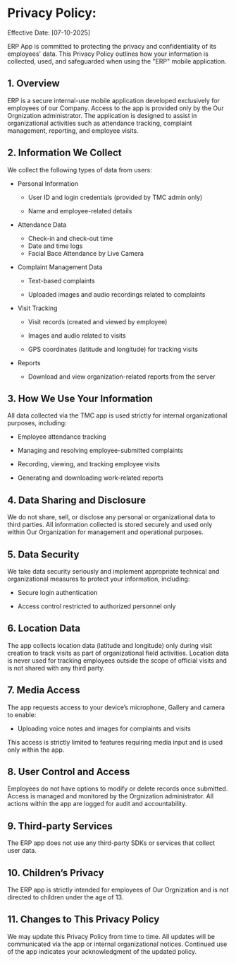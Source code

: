 # Privacy Policy:
Effective Date: [07-10-2025]

ERP App is committed to protecting the privacy and confidentiality of its employees' data. This Privacy Policy outlines how your information is collected, used, and safeguarded when using the "ERP" mobile application.

## 1. Overview
ERP is a secure internal-use mobile application developed exclusively for employees of our Company. Access to the app is provided only by the Our Orgnization administrator. The application is designed to assist in organizational activities such as attendance tracking, complaint management, reporting, and employee visits.

## 2. Information We Collect
We collect the following types of data from users:

-  Personal Information

    - User ID and login credentials (provided by TMC admin only)

    - Name and employee-related details

-  Attendance Data

    -  Check-in and check-out time
    -  Date and time logs
    -  Facial Bace Attendance by Live Camera

-  Complaint Management Data

    -  Text-based complaints

    -  Uploaded images and audio recordings related to complaints

-  Visit Tracking

    -  Visit records (created and viewed by employee)

    -  Images and audio related to visits

    -  GPS coordinates (latitude and longitude) for tracking visits

-  Reports

    -  Download and view organization-related reports from the server

## 3. How We Use Your Information
All data collected via the TMC app is used strictly for internal organizational purposes, including:

 - Employee attendance tracking

 - Managing and resolving employee-submitted complaints

 - Recording, viewing, and tracking employee visits

 - Generating and downloading work-related reports

## 4. Data Sharing and Disclosure
We do not share, sell, or disclose any personal or organizational data to third parties. All information collected is stored securely and used only within Our Organization for management and operational purposes.

## 5. Data Security
We take data security seriously and implement appropriate technical and organizational measures to protect your information, including:

 - Secure login authentication

 - Access control restricted to authorized personnel only

## 6. Location Data
The app collects location data (latitude and longitude) only during visit creation to track visits as part of organizational field activities. Location data is never used for tracking employees outside the scope of official visits and is not shared with any third party.

## 7. Media Access
The app requests access to your device’s microphone, Gallery and camera to enable:

 - Uploading voice notes and images for complaints and visits

This access is strictly limited to features requiring media input and is used only within the app.

## 8. User Control and Access
Employees do not have options to modify or delete records once submitted. Access is managed and monitored by the Orgnization administrator. All actions within the app are logged for audit and accountability.

## 9. Third-party Services
The ERP app does not use any third-party SDKs or services that collect user data.

## 10. Children’s Privacy
The ERP app is strictly intended for employees of Our Orgnization and is not directed to children under the age of 13.

## 11. Changes to This Privacy Policy
We may update this Privacy Policy from time to time. All updates will be communicated via the app or internal organizational notices. Continued use of the app indicates your acknowledgment of the updated policy.

